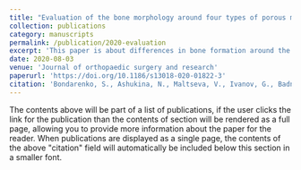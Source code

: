 ```yaml
---
title: "Evaluation of the bone morphology around four types of porous metal implants placed in distal femur of ovariectomized rats"
collection: publications
category: manuscripts
permalink: /publication/2020-evaluation
excerpt: 'This paper is about differences in bone formation around the different materials in the osteoporosis model.'
date: 2020-08-03
venue: 'Journal of orthopaedic surgery and research'
paperurl: 'https://doi.org/10.1186/s13018-020-01822-3'
citation: 'Bondarenko, S., Ashukina, N., Maltseva, V., Ivanov, G., Badnaoui, A. A., & Schwarzkopf, R. (2020). &quot;Evaluation of the bone morphology around four types of porous metal implants placed in distal femur of ovariectomized rats.&quot; <i>Journal of orthopaedic surgery and research</i>. 15(1).'
---
```


The contents above will be part of a list of publications, if the user clicks the link for the publication than the contents of section will be rendered as a full page, allowing you to provide more information about the paper for the reader. When publications are displayed as a single page, the contents of the above "citation" field will automatically be included below this section in a smaller font.
